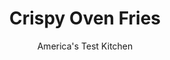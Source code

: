 ---
layout: ../../layouts/MarkdownPostLayout.astro
title: Crispy Oven Fries
author: America's Test Kitchen
pubDate: 2023-03-15
description: "Does the phrase crispy baked French fries have to be an oxymoron?"
image_url: https://res.cloudinary.com/hksqkdlah/image/upload/ar_1:1,c_fill,dpr_2.0,f_auto,fl_lossy.progressive.strip_profile,g_faces:auto,q_auto:low,w_344/7618_sfs-ovenfriesreshoot-7-280682
tags: ["Side Dishes","Vegetables"]
calories: 1243
protein: 3
carbohydrates: 28
fats: 
fiber: 1
ingredients: ["4 , russet potatoes (6 to 8 ounces each), peeled and cut into 1/2-inch-thick fries","6 tablespoons, vegetable oil","1 tablespoon, cornstarch","1 teaspoon, salt"]
serves: 4
time: "1 hour"
instructions: ["MICROWAVE POTATOES Adjust oven rack to lowest position and heat oven to 450 degrees. Place potatoes in bowl, wrap tightly with plastic, and microwave until translucent around edges, 3 to 5 minutes, shaking bowl to redistribute potatoes halfway through cooking. Transfer potatoes to cooling rack and thoroughly blot dry with paper towels.","HEAT OIL Coat rimmed baking sheet with 5 tablespoons oil. Transfer to oven and heat until just smoking, 5 to 7 minutes. Meanwhile, whisk remaining oil, cornstarch, and salt in large bowl. Add potatoes to bowl and toss to coat.","BAKES POTATOES Arrange in a single layer on hot baking sheet and bake until deep golden brown and crisp, 25 to 35 minutes, flipping potatoes half-way through cooking time. Transfer to paper towel-lined plate and blot with additional paper towels. Serve."]
nutrition: ["620 mg Potassium","82 mg Phosphorus","19 mg Calcium","1 mg Iron","34 mg Magnesium","514 mg Sodium","21 g Fat","1 mg Niacin (B3)","15 g Monounsaturated","3 g Polyunsaturated","8 mg Vitamin C","1 g Saturated","1 g Fiber","20 µg Folate (food)","2 µg Vitamin K","117 g Water","28 g Carbs","20 µg Folate equivalent (total)","3 g Protein","4 mg Vitamin E","310 kcal Energy","1243 calories"]
notes: "You need a heavy-duty rimmed baking sheet for this recipe; our favorite is the Lincoln Foodservice Half-Size Heavy Duty Sheet Pan."
---
